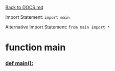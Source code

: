 [Back to DOCS.md](DOCS.md)

Import Statement: `import main`

Alternative Import Statement: `from main import *`

# function main #

### [def main():](./../main.py#L3) 

